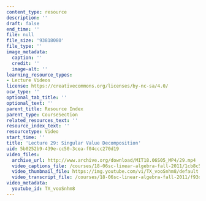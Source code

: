 ```yaml
---
content_type: resource
description: ''
draft: false
end_time: ''
file: null
file_size: '93818080'
file_type: ''
image_metadata:
  caption: ''
  credit: ''
  image-alt: ''
learning_resource_types:
- Lecture Videos
license: https://creativecommons.org/licenses/by-nc-sa/4.0/
ocw_type: ''
optional_tab_title: ''
optional_text: ''
parent_title: Resource Index
parent_type: CourseSection
related_resources_text: ''
resource_index_text: ''
resourcetype: Video
start_time: ''
title: 'Lecture 29: Singular Value Decomposition'
uid: 5b0252b9-439e-cc50-3cea-f04ccc270d19
video_files:
  archive_url: http://www.archive.org/download/MIT18.06S05_MP4/29.mp4
  video_captions_file: /courses/18-06sc-linear-algebra-fall-2011/1cb8c5fd4c665bb296a844aeaba5a259_TX_vooSnhm8.vtt
  video_thumbnail_file: https://img.youtube.com/vi/TX_vooSnhm8/default.jpg
  video_transcript_file: /courses/18-06sc-linear-algebra-fall-2011/f93dab3c217f443878a36a6868d3cbbf_TX_vooSnhm8.pdf
video_metadata:
  youtube_id: TX_vooSnhm8
---
```

